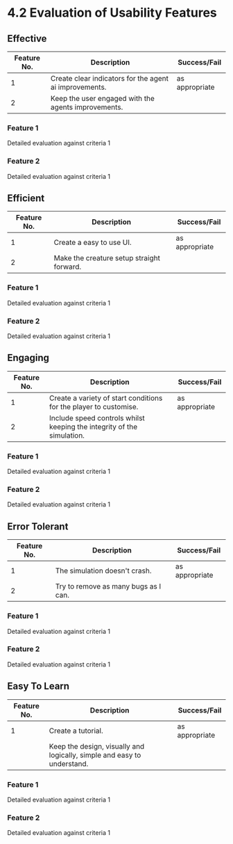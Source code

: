# 4.2 Evaluation of Usability Features

## Effective

| Feature No. | Description                                            | Success/Fail   |
| ----------- | ------------------------------------------------------ | -------------- |
| 1           | Create clear indicators for the agent ai improvements. | as appropriate |
| 2           | Keep the user engaged with the agents improvements.    |                |

### Feature 1

Detailed evaluation against criteria 1

### Feature 2

Detailed evaluation against criteria 1

## Efficient

| Feature No. | Description                               | Success/Fail   |
| ----------- | ----------------------------------------- | -------------- |
| 1           | Create a easy to use UI.                  | as appropriate |
| 2           | Make the creature setup straight forward. |                |

### Feature 1

Detailed evaluation against criteria 1

### Feature 2

Detailed evaluation against criteria 1

## Engaging

| Feature No. | Description                                                            | Success/Fail   |
| ----------- | ---------------------------------------------------------------------- | -------------- |
| 1           | Create a variety of start conditions for the player to customise.      | as appropriate |
| 2           | Include speed controls whilst keeping the integrity of the simulation. |                |

### Feature 1

Detailed evaluation against criteria 1

### Feature 2

Detailed evaluation against criteria 1

## Error Tolerant

| Feature No. | Description                          | Success/Fail   |
| ----------- | ------------------------------------ | -------------- |
| 1           | The simulation doesn't crash.        | as appropriate |
| 2           | Try to remove as many bugs as I can. |                |

### Feature 1

Detailed evaluation against criteria 1

### Feature 2

Detailed evaluation against criteria 1

## Easy To Learn

| Feature No. | Description                                                             | Success/Fail   |
| ----------- | ----------------------------------------------------------------------- | -------------- |
| 1           | Create a tutorial.                                                      | as appropriate |
|             | Keep the design, visually and logically, simple and easy to understand. |                |

### Feature 1

Detailed evaluation against criteria 1

### Feature 2

Detailed evaluation against criteria 1

